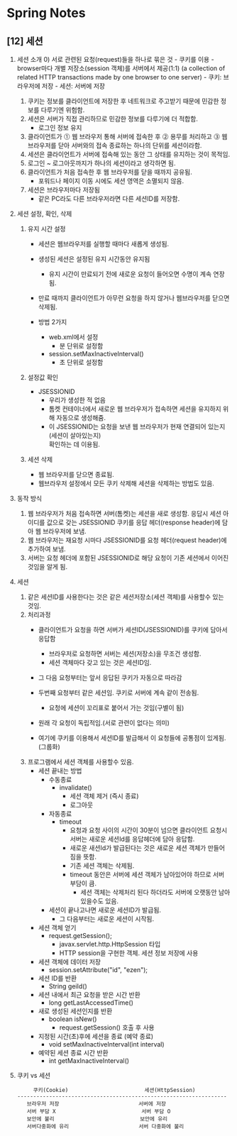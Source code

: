 Spring Notes
===============================
[12] 세션
---
1. 세션 소개
    0) 서로 관련된 요청(request)들을 하나로 묶은 것 - 쿠키를 이용
        - browser마다 개별 저장소(session 객체)를 서버에서 제공(1:1)
          (a collection of related HTTP transactions 
           made by one browser to one server)
            - 쿠키: 브라우저에 저장
            - 세션: 서버에 저장
    1) 쿠키는 정보를 클라이언트에 저장한 후 네트워크로 주고받기 때문에
       민감한 정보를 다루기엔 위험함.
    2) 세션은 서버가 직접 관리하므로 민감한 정보를 다루기에 더 적합함.
        - 로그인 정보 유지 
    3) 클라이언트가 ⓵ 웹 브라우저 통해 서버에 접속한 후
                   ⓶ 용무를 처리하고
                   ⓷ 웹 브라우저를 닫아 서버와의 접속 종료하는 하나의 단위를 세션이라함.
    4) 세션은 클라이언트가 서버에 접속해 있는 동안 그 상태를 유지하는 것이 목적임.
    5) 로그인 ~ 로그아웃까지가 하나의 세션이라고 생각하면 됨.
    6) 클라이언트가 처음 접속한 후 웹 브라우저를 닫을 때까지 공유됨.
        - 포워드나 페이지 이동 시에도 세션 영역은 소멸되지 않음.
    7) 세션은 브라우저마다 저장됨
        - 같은 PC라도 다른 브라우저라면 다른 세션ID를 저장함.

2. 세션 설정, 확인, 삭제
    1) 유지 시간 설정
        - 세션은 웹브라우저를 실행할 때마다 새롭게 생성됨.
        - 생성된 세션은 설정된 유지 시간동안 유지됨 
            - 유지 시간이 만료되기 전에 새로운 요청이 들어오면 수명이 계속 연장됨.
        - 만료 때까지 클라이언트가 아무런 요청을 하지 않거나
          웹브라우저를 닫으면 삭제됨.     

        - 방법 2가지
            - web.xml에서 설정
                - 분 단위로 설정함
            - session.setMaxInactiveInterval()
                - 초 단위로 설정함    
    2) 설정값 확인 
        - JSESSIONID
            - 우리가 생성한 적 없음
            - 톰켓 컨테이너에서 새로운 웹 브라우저가 접속하면 세션을 유지하지 위해
              자동으로 생성해줌.
            - 이 JSESSIONID는 요청을 보낸 웹 브라우저가 현재 연결되어 있는지(세션이 살아있는지)  
              확인하는 데 이용됨.

    3) 세션 삭제 
        - 웹 브라우저를 닫으면 종료됨.                    
        - 웹브라우저 설정에서 모든 쿠키 삭제해 세션을 삭제하는 방법도 있음.  

3. 동작 방식 
    1) 웹 브라우저가 처음 접속하면 서버(톰켓)는 세션을 새로 생성함.
       응답시 세션 아이디를 값으로 갖는 JSESSIONID 쿠키를 응답 헤더(response header)에
       담아 웹 브라우저에 보냄.
    2) 웹 브라우저는 재요청 시마다 JSESSIONID를 요청 헤더(request header)에 추가하여
       보냄.  
    3) 서버는 요청 헤더에 포함된 JSESSIONID로 해당 요청이 기존 세션에서 이어진 것임을
       알게 됨.    

4. 세션 
    1) 같은 세션ID를 사용한다는 것은 같은 세션저장소(세션 객체)를 사용할수 있는 것임.
    2) 처리과정
        - 클라이언트가 요청을 하면 서버가 세션ID(JSESSIONID)를 쿠키에 담아서 응답함
            - 브라우저로 요청하면 서버는 세션(저장소)을 무조건 생성함.
            - 세션 객체마다 갖고 있는 것은 세션ID임.
        - 그 다음 요청부터는 앞서 응답된 쿠키가 자동으로 따라감 
        - 두번째 요청부터 같은 세션임. 쿠키로 서버에 계속 같이 전송됨.
            - 요청에 세션이 꼬리표로 붙어서 가는 것임(구별이 됨)

        - 원래 각 요청이 독립적임.(서로 관련이 없다는 의미)
        - 여기에 쿠키를 이용해서 세션ID를 발급해서 이 요청들에 공통점이 있게됨.(그룹화)
    3) 프로그램에서 세션 객체를 사용할수 있음. 
        - 세션 끝내는 방법
            - 수동종료
                - invalidate() 
                    - 세션 객체 제거 (즉시 종료)
                    - 로그아웃 
            - 자동종료       
                - timeout 
                    - 요청과 요청 사이의 시간이 30분이 넘으면 
                      클라이언트 요청시 서버는 새로운 세션Id를 응답헤더에 담아 응답함.
                    - 새로운 새션Id가 발급된다는 것은 새로운 세션 객체가 만들어짐을 뜻함.
                    - 기존 세션 객체는 삭제됨.
                    - timeout 동안은 서버에 세션 객체가 남아있어야 하므로 서버 부담이 큼.
                        - 세션 객체는 삭제처리 된다 하더라도 서버에 오랫동안 남아있을수도 있음.  
            - 세션이 끝나고나면 새로운 세션ID가 발급됨.
                - 그 다음부터는 새로운 세션이 시작됨.  
        - 세션 객체 얻기
            - request.getSession();
                - javax.servlet.http.HttpSession 타입
                - HTTP session을 구현한 객체. 세션 정보 저장에 사용
        - 세션 객체에 데이터 저장
            - session.setAttribute("id", "ezen"); 
        - 세션 ID를 반환
            - String geiId()
        - 세션 내에서 최근 요청을 받은 시간 반환
            - long getLastAccessedTime()                                  
        - 새로 생성된 세션인지를 반환
            - boolean isNew()           
                - request.getSession() 호출 후 사용  
        - 지정된 시간(초)후에 세션을 종료 (예약 종료)
            - void setMaxInactiveInterval(int interval)
        - 예약된 세션 종료 시간 반환 
            - int getMaxInactiveInterval()

5. 쿠키 vs 세션 

            쿠키(Cookie)                        세션(HttpSession)
       ------------------------------------------------------------------
          브라우저 저장                         서버에 저장 
          서버 부담 X                           서버 부담 O 
          보안에 불리                           보안에 유리 
          서버다중화에 유리                      서버 다중화에 불리        


